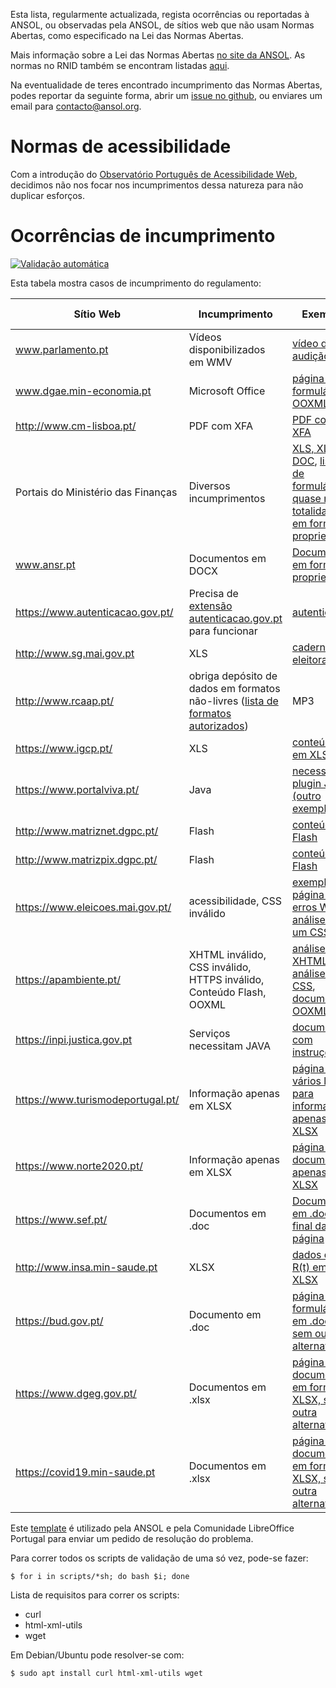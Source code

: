 Esta lista, regularmente actualizada, regista ocorrências ou reportadas à ANSOL, ou observadas pela ANSOL, de sítios web que não usam Normas Abertas, como especificado na Lei das Normas Abertas.

Mais informação sobre a Lei das Normas Abertas [no site da ANSOL](https://ansol.org/iniciativas/monitorizacao-rnid/). As normas no RNID também se encontram listadas [aqui](RNID.md).

Na eventualidade de teres encontrado incumprimento das Normas Abertas, podes reportar da seguinte forma, abrir um [issue no github](https://github.com/marado/RNID/issues/new/choose), ou enviares um email para [contacto@ansol.org](mailto:contacto@ansol.org).

# Normas de acessibilidade

Com a introdução do [Observatório Português de Acessibilidade
Web](https://observatorio.acessibilidade.gov.pt/), decidimos não nos focar nos
incumprimentos dessa natureza para não duplicar esforços.


# Ocorrências de incumprimento

[![Validação automática](https://github.com/marado/RNID/actions/workflows/scripts.yml/badge.svg)](https://github.com/marado/RNID/actions/workflows/scripts.yml)

Esta tabela mostra casos de incumprimento do regulamento:

| Sítio Web                                    | Incumprimento                                                                                                                      | Exemplo                                                                                                                                                                                                                                                                                                                                                                                                                                                                                           | Última avaliação | Pedido de Resolução |
| -------------------------------------------- | ---------------------------------------------------------------------------------------------------------------------------------- | ------------------------------------------------------------------------------------------------------------------------------------------------------------------------------------------------------------------------------------------------------------------------------------------------------------------------------------------------------------------------------------------------------------------------------------------------------------------------------------------------- | ---------------- | ------------------- |
| www.parlamento.pt                            | Vídeos disponibilizados em WMV                                                                                                     | [vídeo de audição](http://www.parlamento.pt/ActividadeParlamentar/Paginas/DetalheAudiencia.aspx?BID=99371)                                                                                                                                                                                                                                                                                                                                                                                        | 2023/05/12 | 2015/03/25          |
| www.dgae.min-economia.pt                     | Microsoft Office                                                                                                                   | [página com formulários OOXML](http://www.dgae.gov.pt/documentacao-/formularios.aspx)                                                                                                                                                                                                                                                                                                                                                                                                             | 2023/05/12 | 2015/03/25          |
| http://www.cm-lisboa.pt/                     | PDF com XFA                                                                                                                        | [PDF com XFA](https://informacoeseservicos.lisboa.pt/fileadmin/informacoes_servicos/pedidos/_transversais/CML_participacao_ocorrencia.pdf)                                                                                                                                                                                                                                                                                                                                                                                    | 2023/05/12 | 2019/04/23          |
| Portais do Ministério das Finanças           | Diversos incumprimentos                                                                                                            | [XLS, XLSX e DOC](http://info.portaldasfinancas.gov.pt/pt/apoio_contribuinte/tabela_ret_doclib/), [lista de formulários, quase na totalidade em formatos proprietários](http://info-aduaneiro.portaldasfinancas.gov.pt/pt/publicacoes_formularios/formularios/Pages/formularios.aspx) | 2023/05/12 | 2017/03/25          |
| www.ansr.pt                                  | Documentos em DOCX                                                                                                                 | [Documentos em formato proprietário](http://www.ansr.pt/Contraordenacoes/Formularios/Pages/default.aspx)                                                                                                                                                                                                                                                                                                                                                                                          | 2023/04/23 | 2015/04/14          |
| https://www.autenticacao.gov.pt/             | Precisa de [extensão autenticacao.gov.pt](https://autenticacao.gov.pt/fa/ajuda/autenticacaogovpt.aspx#installAgent) para funcionar | [autenticação](https://www.autenticacao.gov.pt/web/guest/cartao-cidadao/autenticacao)                                                                                                                                                                                                                                                                                                                                                                                                                      | 2023/05/12 |                     |
| http://www.sg.mai.gov.pt                     | XLS                                                                                                                                | [cadernos eleitorais](http://www.sg.mai.gov.pt/AdministracaoEleitoral/RecenseamentoEleitoral/ResultadosRecenseamento/Paginas/default.aspx)                                                                                                                                                                                                                                                                                                                                                        | 2023/04/03 | 2016/01/28          |
| http://www.rcaap.pt/                         | obriga depósito de dados em formatos não-livres ([lista de formatos autorizados](https://dre.pt/application/conteudo/72779297))    | MP3                                                                                                                                                                                                                                                                                                                                                                                                                                                                                               | 2023/05/12 |                     |
| https://www.igcp.pt/                         | XLS                                                                                                                                | [conteúdo em XLS](https://www.igcp.pt/pt/gca/?id=80)                                                                                                                                                                                                                                                                                                                                                                                                                                              | 2023/05/12 | 2019/05/14          |
| https://www.portalviva.pt/                   | Java                                                                                                                               | [necessita plugin JAVA](https://www.portalviva.pt/lx/pt/myvivaclient/client-account-area/loads/new-load.aspx) [(outro exemplo)](https://www.portalviva.pt/lx/pt/public/client-register-modes.aspx)                                                                                                                                                                                                                                                                                                | 2023/05/12 | 2020/05/04          |
| http://www.matriznet.dgpc.pt/                | Flash                                                                                                                              | [conteúdo Flash](http://www.matriznet.dgpc.pt/)                                                                                                                                                                                                                                                                                                                                                                                                                                                   | 2023/05/12 | 2021/10/24          |
| http://www.matrizpix.dgpc.pt/                | Flash                                                                                                                              | [conteúdo Flash](http://www.matrizpix.dgpc.pt/)                                                                                                                                                                                                                                                                                                                                                                                                                                                   | 2023/05/12 | 2021/10/24          |
| https://www.eleicoes.mai.gov.pt/             | acessibilidade, CSS inválido                                                                                                       | [exemplo de página com erros WCAG](https://www.eleicoes.mai.gov.pt/europeias2019/estrangeiro.html), [análise de um CSS](https://jigsaw.w3.org/css-validator/validator?uri=https%3A%2F%2Fwww.eleicoes.mai.gov.pt%2Fautarquicas2017%2F&profile=css3svg&usermedium=all&warning=1&vextwarning=&lang=en)                                                                                                                                                                                               | 2023/05/12 |                     |
| https://apambiente.pt/                       | XHTML inválido, CSS inválido, HTTPS inválido, Conteúdo Flash, OOXML                                                                | [análise do XHTML](https://validator.w3.org/check?uri=https%3A%2F%2Fsnirh.apambiente.pt&charset=%28detect+automatically%29&doctype=Inline&group=0), [análise do CSS](https://jigsaw.w3.org/css-validator/validator?uri=https%3A%2F%2Fsnirh.apambiente.pt&profile=css3&usermedium=all&warning=1&vextwarning=&lang=en), [documentos OOXML](https://apambiente.pt/residuos/fluxos-especificos-de-residuos)                                                                                           | 2023/05/12 | 2020/05/16          |
| https://inpi.justica.gov.pt                  | Serviços necessitam JAVA                                                                                                           | [documento com instruções](https://servicosonline.inpi.pt/registos/guia_certificado.pdf)                                                                                                                                                                                                                                                                                                                                                                                                          | 2023/05/12 |                     |
| https://www.turismodeportugal.pt/             | Informação apenas em XLSX                                                                                                          | [página com vários links para informação apenas em XLSX](https://business.turismodeportugal.pt/pt/Planear_Iniciar/Licenciamento_Registo_da_Atividade/Empreendimentos_Turisticos/Paginas/classificacao-et.aspx)                                                                                                                                                                                                                                                                                     | 2023/05/12 | 2022/02/22          |
| https://www.norte2020.pt/                    | Informação apenas em XLSX                                                                                                          | [página com documento apenas em XLSX](https://www.norte2020.pt/investimento-municipal)                                                                                                                                                                                                                                                                                                                                                                                                            | 2023/05/12 | 2019/10/29          |
| https://www.sef.pt/                          | Documentos em .doc                                                                                                                 | [Documentos em .doc no final da página](https://www.sef.pt/pt/pages/conteudo-detalhe.aspx?nID=73)                                                                                                                                                                                                                                                                                                                                                                          | 2023/05/12 |                     |
| http://www.insa.min-saude.pt                 | XLSX                                                                                                                               | [dados do R(t) em XLSX](http://www.insa.min-saude.pt/category/areas-de-atuacao/epidemiologia/covid-19-curva-epidemica-e-parametros-de-transmissibilidade/)                                                                                                                                                                                                                                                                                                                                        | 2023/05/12 | 2021/03/12          |
| https://bud.gov.pt/ | Documento em .doc | [página com formulário em .doc, sem outra alternativa](https://bud.gov.pt/ddn/dispensa/requerer.html) | 2023/05/12 ||
| https://www.dgeg.gov.pt/ | Documentos em .xlsx | [página com documentos em formato XLSX, sem outra alternativa](https://www.dgeg.gov.pt/pt/estatistica/energia/petroleo-e-derivados/vendas-mensais/) | 2023/05/01 ||
| https://covid19.min-saude.pt | Documentos em .xlsx | [página com documentos em formato XLSX, sem outra alternativa](https://covid19.min-saude.pt/numero-de-novos-casos-e-obitos-por-dia) | 2023/04/03 ||

Este [template](template.txt) é utilizado pela ANSOL e pela Comunidade LibreOffice Portugal para enviar um pedido de resolução do problema.

Para correr todos os scripts de validação de uma só vez, pode-se fazer:
```
$ for i in scripts/*sh; do bash $i; done
```

Lista de requisitos para correr os scripts:
* curl
* html-xml-utils
* wget

Em Debian/Ubuntu pode resolver-se com:
```
$ sudo apt install curl html-xml-utils wget
```
